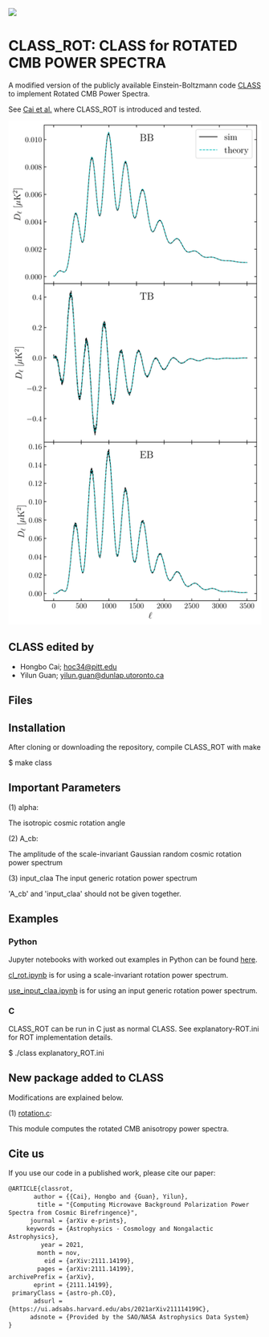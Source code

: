 [![](https://img.shields.io/badge/arXiv-2111.14199%20-red.svg)](https://arxiv.org/abs/2111.14199)

# CLASS_ROT: CLASS for ROTATED CMB POWER SPECTRA

A modified version of the publicly available Einstein-Boltzmann code [CLASS](https://github.com/lesgourg/class_public) to implement Rotated CMB Power Spectra.

See [Cai et al.](https://arxiv.org/abs/2111.14199) where CLASS_ROT is introduced and tested.

![](https://github.com/catketchup/class_rot/blob/main/figures_ROT/ps_sims.png) <!-- .element height="6%" width="13.5%" -->

## CLASS edited by
- Hongbo Cai; hoc34@pitt.edu
- Yilun Guan; yilun.guan@dunlap.utoronto.ca

## Files


## Installation

After cloning or downloading the repository, compile CLASS_ROT with make

$ make class

## Important Parameters
(1) alpha:

The isotropic cosmic rotation angle

(2) A_cb:

The amplitude of the scale-invariant Gaussian random cosmic rotation power spectrum

(3) input_claa
The input generic rotation power spectrum

'A_cb' and 'input_claa' should not be given together.

## Examples

### Python
Jupyter notebooks with worked out examples in Python can be found [here](https://github.com/catketchup/class_rot/tree/main/notebooks_rot).

[cl_rot.ipynb](https://github.com/catketchup/class_rot/tree/main/notebooks_rot/cl_rot.ipynb) is for using a scale-invariant rotation power spectrum.

[use_input_claa.ipynb](https://github.com/catketchup/class_rot/tree/main/notebooks_rot/use_input_claa.ipynb) is for using an input generic rotation power spectrum.

### C

CLASS_ROT can be run in C just as normal CLASS. See explanatory-ROT.ini for ROT implementation details.

$ ./class explanatory_ROT.ini

## New package added to CLASS
Modifications are explained below.

(1) [rotation.c](https://github.com/catketchup/class_rot/blob/main/source/rotation.c):

This module computes the rotated CMB anisotropy power spectra.


## Cite us
If you use our code in a published work, please cite our paper:

```
@ARTICLE{classrot,
       author = {{Cai}, Hongbo and {Guan}, Yilun},
        title = "{Computing Microwave Background Polarization Power Spectra from Cosmic Birefringence}",
      journal = {arXiv e-prints},
     keywords = {Astrophysics - Cosmology and Nongalactic Astrophysics},
         year = 2021,
        month = nov,
          eid = {arXiv:2111.14199},
        pages = {arXiv:2111.14199},
archivePrefix = {arXiv},
       eprint = {2111.14199},
 primaryClass = {astro-ph.CO},
       adsurl = {https://ui.adsabs.harvard.edu/abs/2021arXiv211114199C},
      adsnote = {Provided by the SAO/NASA Astrophysics Data System}
}
```
